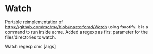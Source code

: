 # Watch
Portable reimplementation of https://github.com/rsc/rsc/blob/master/cmd/Watch using fsnotify.
It is a command to run inside acme.
Added a regexp as first parameter for the files/directories to watch.


Watch regexp cmd [args]
